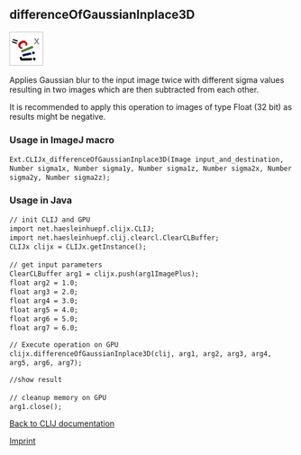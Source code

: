 ## differenceOfGaussianInplace3D
![Image](images/mini_clijx_logo.png)

Applies Gaussian blur to the input image twice with different sigma values resulting in two images which are then subtracted from each other.

It is recommended to apply this operation to images of type Float (32 bit) as results might be negative.

### Usage in ImageJ macro
```
Ext.CLIJx_differenceOfGaussianInplace3D(Image input_and_destination, Number sigma1x, Number sigma1y, Number sigma1z, Number sigma2x, Number sigma2y, Number sigma2z);
```


### Usage in Java
```
// init CLIJ and GPU
import net.haesleinhuepf.clijx.CLIJ;
import net.haesleinhuepf.clij.clearcl.ClearCLBuffer;
CLIJx clijx = CLIJx.getInstance();

// get input parameters
ClearCLBuffer arg1 = clijx.push(arg1ImagePlus);
float arg2 = 1.0;
float arg3 = 2.0;
float arg4 = 3.0;
float arg5 = 4.0;
float arg6 = 5.0;
float arg7 = 6.0;
```

```
// Execute operation on GPU
clijx.differenceOfGaussianInplace3D(clij, arg1, arg2, arg3, arg4, arg5, arg6, arg7);
```

```
//show result

// cleanup memory on GPU
arg1.close();
```


[Back to CLIJ documentation](https://clij.github.io/)

[Imprint](https://clij.github.io/imprint)
